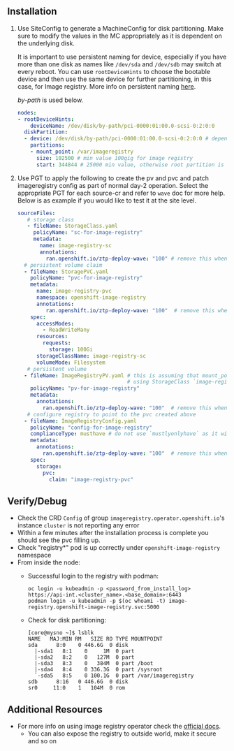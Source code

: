 Installation
-

1. Use SiteConfig to generate a MachineConfig for disk partitioning. Make sure to modify the values in the MC appropriately as it is dependent on the underlying disk.

   It is important to use persistent naming for device, especially if you have more than one disk as names like `/dev/sda` and `/dev/sdb` may switch at every reboot. You can use `rootDeviceHints` to choose the bootable device and then use the same device for further partitioning, in this case, for Image registry. More info on persistent naming [here](https://wiki.archlinux.org/title/persistent_block_device_naming#Persistent_naming_methods).

   *by-path* is used below.

    ```yaml
    nodes:
    - rootDeviceHints:
        deviceName: /dev/disk/by-path/pci-0000:01:00.0-scsi-0:2:0:0
      diskPartition:
      - device: /dev/disk/by-path/pci-0000:01:00.0-scsi-0:2:0:0 # depends on the hardware. It can also be a serial num or WWN. Recommend using by-path. Match with the rootDeviceHint above
        partitions:
        - mount_point: /var/imageregistry
          size: 102500 # min value 100gig for image registry
          start: 344844 # 25000 min value, otherwise root partition is too small. Recommended startMiB (Disk - sizeMiB - some buffer), if startMiB + sizeMiB  exceeds disk size, installation will fail
    ```

3. Use PGT to apply the following to create the pv and pvc and patch imageregistry config as part of normal day-2 operation. Select the appropriate PGT for each source-cr and refer to `wave` doc for more help. Below is as example if you would like to test it at the site level.

   ```yaml
   sourceFiles:
      # storage class
      - fileName: StorageClass.yaml
        policyName: "sc-for-image-registry"
        metadata:
          name: image-registry-sc
          annotations:
            ran.openshift.io/ztp-deploy-wave: "100" # remove this when moved to the right PGT (site/group/common)
     # persistent volume claim
     - fileName: StoragePVC.yaml
       policyName: "pvc-for-image-registry"
       metadata:
         name: image-registry-pvc
         namespace: openshift-image-registry
         annotations:
            ran.openshift.io/ztp-deploy-wave: "100"  # remove this when moved to the right PGT (site/group/common)
       spec:
         accessModes:
           - ReadWriteMany
         resources:
           requests:
             storage: 100Gi
         storageClassName: image-registry-sc
         volumeMode: Filesystem
      # persistent volume
     - fileName: ImageRegistryPV.yaml # this is assuming that mount_point is set to `/var/imageregistry` in SiteConfig
                                      # using StorageClass `image-registry-sc` (see the first sc-file)
       policyName: "pv-for-image-registry" 
       metadata:
         annotations:
           ran.openshift.io/ztp-deploy-wave: "100"  # remove this when moved to the right PGT (site/group/common)
      # configure registry to point to the pvc created above
     - fileName: ImageRegistryConfig.yaml
       policyName: "config-for-image-registry"
       complianceType: musthave # do not use `mustlyonlyhave` as it will cause deployment failure of registry pod.
       metadata:
         annotations:
           ran.openshift.io/ztp-deploy-wave: "100"  # remove this when moved to the right PGT (site/group/common)
       spec:
         storage:
           pvc:
             claim: "image-registry-pvc"
   ```

Verify/Debug
-

- Check the CRD `Config` of group `imageregistry.operator.openshift.io`'s instance `cluster` is not reporting any error
- Within a few minutes after the installation process is complete you should see the pvc filling up.
- Check "registry*" pod is up correctly under `openshift-image-registry` namespace
- From inside the node:
  - Successful login to the registry with podman:

     ```
     oc login -u kubeadmin -p <password_from_install_log> https://api-int.<cluster_name>.<base_domain>:6443
     podman login -u kubeadmin -p $(oc whoami -t) image-registry.openshift-image-registry.svc:5000
     ```

  - Check for disk partitioning:

    ```
    [core@mysno ~]$ lsblk
    NAME   MAJ:MIN RM   SIZE RO TYPE MOUNTPOINT
    sda      8:0    0 446.6G  0 disk
      |-sda1   8:1    0     1M  0 part
      |-sda2   8:2    0   127M  0 part
      |-sda3   8:3    0   384M  0 part /boot
      |-sda4   8:4    0 336.3G  0 part /sysroot
      `-sda5   8:5    0 100.1G  0 part /var/imageregistry
    sdb      8:16   0 446.6G  0 disk
    sr0     11:0    1   104M  0 rom
    ```

Additional Resources
-

- For more info on using image registry operator check the [official docs](https://docs.openshift.com/container-platform/4.10/registry/index.html).
  - You can also expose the registry to outside world, make it secure and so on

